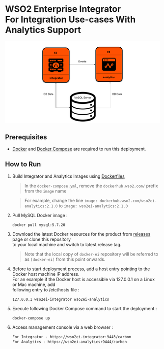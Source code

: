 # WSO2 Enterprise Integrator <br> For Integration Use-cases With Analytics Support

![alt tag](deployment-diagram.png)

## Prerequisites

  * [Docker](https://www.docker.com/get-docker) and [Docker Compose](https://docs.docker.com/compose/install/#install-compose) are required to run this deployment.

## How to Run

  1. Build Integrator and Analytics Images using [Dockerfiles](../../README.md) 
     > In the `docker-compose.yml`, remove the `dockerhub.wso2.com/` prefix from the `image` name
       
     > For example, change the line `image: dockerhub.wso2.com/wso2ei-analytics:2.1.0` to `image: wso2ei-analytics:2.1.0`
    
  2. Pull MySQL Docker image :
     ```
     docker pull mysql:5.7.20
     ```

  3. Download the latest Docker resources for the product from [releases](https://github.com/wso2/docker-ei/releases) 
     page or clone this repository <br> to your local machine and switch to latest release tag.
     
     > Note that the local copy of `docker-ei` repository will be referred to as `[docker-ei]` from this point onwards.

     
  4. Before to start deployment process, add a host entry pointing to the Docker host machine IP address. <br>
     For an example if the Docker host is accessible via 127.0.0.1 on a Linux or Mac machine, add <br>
     following entry to /etc/hosts file :
     ```
     127.0.0.1 wso2ei-integrator wso2ei-analytics
     ```

  5. Execute following Docker Compose command to start the deployment :
     ```
     docker-compose up
     ```
       
  6. Access management console via a web browser :
     ```
     For Integrator - https://wso2ei-integrator:9443/carbon
     For Analytics - https://wso2ei-analytics:9444/carbon
     ```
